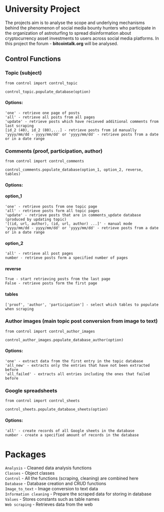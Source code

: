 # University Project
The projects aim is to analyse the scope and underlying mechanisms behind the phenomenon of social media bounty hunters who participate in the organization of astroturfing to spread disinformation about cryptocurrency asset investments to users across social media platforms. In this project the forum - **bitcointalk.org** will be analysed.
## Control Functions
### Topic (subject)
```
from control import control_topic

control_topic.populate_database(option)
```
#### Options:
    'one' - retrieve one page of posts
    'all' - retrieve all posts from all pages
    'update' - retrieve posts which have recieved additional comments from last scraping
    [id_2 (40), id_2 (80),...] - retrieve posts from id manually
    'yyyy/mm/dd - yyyy/mm/dd' or 'yyyy/mm/dd' - retrieve posts from a date or in a date range
### Comments (proof, participation, author)
```
from control import control_comments

control_comments.populate_database(option_1, option_2, reverse, tables)
```
#### Options:
#### option_1
    'one' - retrieve posts from one topic page
    'all' - retrieve posts form all topic pages
    'update' - retrieve posts that are in comments_update database (produced by updating topic)
    '[(id, url, author), (id, url, author) ...]' - manual mode
    'yyyy/mm/dd - yyyy/mm/dd' or 'yyyy/mm/dd' - retrieve posts from a date or in a date range
#### option_2
    'all' - retrieve all post pages
    number - retrieve posts form a specified number of pages
#### reverse
    True - start retrieving posts from the last page
    False - retrieve posts form the first page
#### tables
    ['proof', 'author', 'participation'] - select which tables to populate when scraping
### Author images (main topic post conversion from image to text)
```
from control import control_author_images

control_author_images.populate_database_author(option)
```
#### Options:
    'one' - extract data from the first entry in the topic database
    'all_new' - extracts only the entries that have not been extracted before
    'all_failed' - extracts all entries including the ones that failed before
### Google spreadsheets
```
from control import control_sheets

control_sheets.populate_database_sheets(option)
```
#### Options:
    'all' - create records of all Google sheets in the database
    number - create a specified amount of records in the database

# Packages

```Analysis``` - Cleaned data analysis functions <br/>
```Classes``` - Object classes <br/>
```Control``` - All the functions (scraping, cleaning) are combined here <br/>
```Database``` - Database creation and CRUD functions <br/>
```Image_to_text``` - Image conversion to text data <br/>
```Information cleaning``` - Prepare the scraped data for storing in database <br/>
```Values``` - Stores constants such as table names <br/>
```Web scraping``` - Retrieves data from the web

